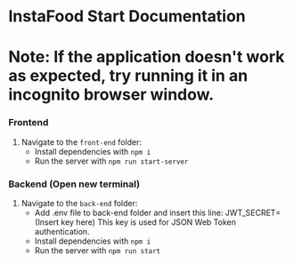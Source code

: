 # InstaFood Start Documentation

# Note: If the application doesn't work as expected, try running it in an incognito browser window.

### Frontend

1. Navigate to the `front-end` folder:
   - Install dependencies with `npm i`
   - Run the server with `npm run start-server`

### Backend (Open new terminal)

1. Navigate to the `back-end` folder:
   - Add .env file to back-end folder and insert this line: JWT_SECRET=(Insert key here) This key is used for JSON Web Token authentication.
   - Install dependencies with `npm i`
   - Run the server with `npm run start`


